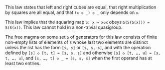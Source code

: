 This law states that left and right cubes are equal, that right multiplication by squares are all equal, and that `(x ◇ _) ◇ _` only depends on `x`.

This law implies that the squaring map `S: x ↦ x◇x` obeys `S(S(S(x))) = S(S(x))`.  This law cannot hold in a non-trivial quasigroup.

The free magma on some set `S` of generators for this law consists of finite non-empty lists of elements of `S` whose last two elements are distinct unless the list has the form `[s, s]` or `[s, s, s]`, and with the operation defined by `[s] ◇ [t, t] = [s, s, s]` and otherwise `[s] ◇ [t, …, u] = [s, t, …, u]`, and `[s, …, t] ◇ _ = [s, s, s]` when the first operand has at least two entries.
